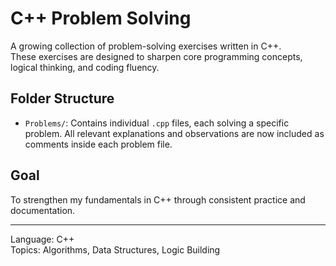 # C++ Problem Solving

A growing collection of problem-solving exercises written in C++.  
These exercises are designed to sharpen core programming concepts, logical thinking, and coding fluency.

## Folder Structure

- `Problems/`: Contains individual `.cpp` files, each solving a specific problem.
	All relevant explanations and observations are now included as comments inside each problem file.

## Goal

To strengthen my fundamentals in C++ through consistent practice and documentation.

---

Language: C++  
Topics: Algorithms, Data Structures, Logic Building
